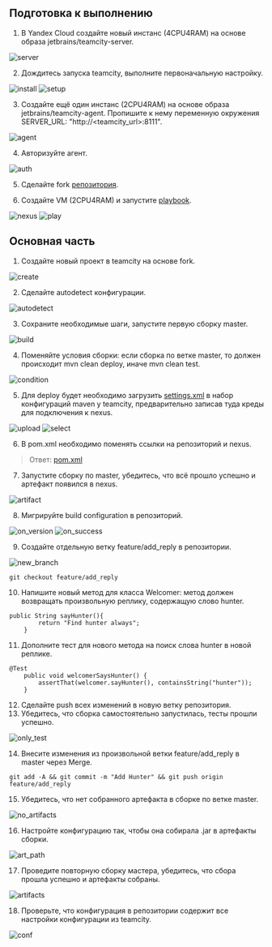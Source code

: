 ## Подготовка к выполнению

1. В Yandex Cloud создайте новый инстанс (4CPU4RAM) на основе образа jetbrains/teamcity-server.

![server](./task1/server.png)

2. Дождитесь запуска teamcity, выполните первоначальную настройку.

![install](./task1/install.png)
![setup](./task1/setup.png)

3. Создайте ещё один инстанс (2CPU4RAM) на основе образа jetbrains/teamcity-agent. Пропишите к нему переменную окружения SERVER_URL: "http://<teamcity_url>:8111".

![agent](./task1/agent.png)

4. Авторизуйте агент.

![auth](./task1/auth.png)

5. Сделайте fork [репозитория](https://github.com/aragastmatb/example-teamcity).

6. Создайте VM (2CPU4RAM) и запустите [playbook](./infrastructure/site.yml).

![nexus](./task1/nexus.png)
![play](./task1/play.png)

## Основная часть

1. Создайте новый проект в teamcity на основе fork.

![create](./task2/create.png)

2. Сделайте autodetect конфигурации.

![autodetect](./task2/autodetect.png)

3. Сохраните необходимые шаги, запустите первую сборку master.

![build](./task2/build.png)

4. Поменяйте условия сборки: если сборка по ветке master, то должен происходит mvn clean deploy, иначе mvn clean test.

![condition](./task2/condition.png)

5. Для deploy будет необходимо загрузить [settings.xml](https://github.com/netology-code/mnt-homeworks/blob/MNT-video/09-ci-05-teamcity/teamcity/settings.xml) в набор конфигураций maven у teamcity, предварительно записав туда креды для подключения к nexus.

![upload](./task2/upload.png)
![select](./task2/select.png)

6. В pom.xml необходимо поменять ссылки на репозиторий и nexus.

>Ответ: [pom.xml](/pom.xml)

7. Запустите сборку по master, убедитесь, что всё прошло успешно и артефакт появился в nexus.

![artifact](./task2/artifact.png)

8. Мигрируйте build configuration в репозиторий.

![on_version](./task2/on_version.png)
![on_success](./task2/on_success.png)

9. Создайте отдельную ветку feature/add_reply в репозитории.

![new_branch](./task2/new_branch.png)

`git checkout feature/add_reply`

10. Напишите новый метод для класса Welcomer: метод должен возвращать произвольную реплику, содержащую слово hunter.

```
public String sayHunter(){
		return "Find hunter always";
	}
```

11. Дополните тест для нового метода на поиск слова hunter в новой реплике.

```
@Test
	public void welcomerSaysHunter() {
		assertThat(welcomer.sayHunter(), containsString("hunter"));
	}
```

12. Сделайте push всех изменений в новую ветку репозитория.
13. Убедитесь, что сборка самостоятельно запустилась, тесты прошли успешно.

![only_test](./task2/only_test.png)

14. Внесите изменения из произвольной ветки feature/add_reply в master через Merge.

`git add -A && git commit -m "Add Hunter" && git push origin feature/add_reply`

15. Убедитесь, что нет собранного артефакта в сборке по ветке master.

![no_artifacts](./task2/no_artifacts.png)

16. Настройте конфигурацию так, чтобы она собирала .jar в артефакты сборки.

![art_path](./task2/art_path.png)

17. Проведите повторную сборку мастера, убедитесь, что сбора прошла успешно и артефакты собраны.

![artifacts](./task2/artifacts.png)

18. Проверьте, что конфигурация в репозитории содержит все настройки конфигурации из teamcity.

![conf](./task2/conf.png)
